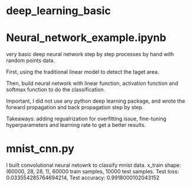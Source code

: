 # deep_learning_basic

# Neural_network_example.ipynb
very basic deep neural network step by step processes by hand with random points data.

First, using the traditional linear model to detect the taget area.

Then, build neural network with linear function, activation function and softmax function to do the classification. 

Important, I did not use any python deep learning package, and wrote the forward propagation and back propagation step by step.

Takeaways: adding regualrization for overfitting issue, fine-tuning hyperparameters and learning rate to get a better results. 

# mnist_cnn.py
I built convolutional neural netowrk to classify mnist data. x_train shape: (60000, 28, 28, 1), 60000 train samples, 10000 test samples.
Test loss: 0.033554285764694214, Test accuracy: 0.9918000102043152
